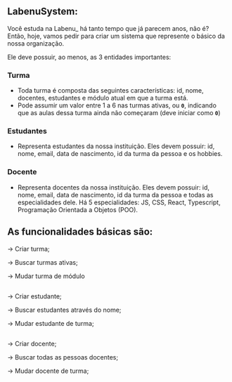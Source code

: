 ## LabenuSystem:

Você estuda na Labenu_ há tanto tempo que já parecem anos, não é? Então, hoje, vamos pedir para criar um sistema que represente o básico da nossa organização.

Ele deve possuir, ao menos, as 3 entidades importantes:

### Turma

- Toda turma é composta das seguintes características: id, nome, docentes, estudantes e módulo atual em que a turma está.
- Pode assumir um valor entre 1 a 6 nas turmas ativas, ou **`0`**, indicando que as aulas dessa turma ainda não começaram (deve iniciar como **`0`**)

### Estudantes

- Representa estudantes da nossa instituição. Eles devem possuir: id, nome, email, data de nascimento, id da turma da pessoa e os hobbies.

### Docente

- Representa docentes da nossa instituição. Eles devem possuir: id, nome, email, data de nascimento, id da turma da pessoa e todas as especialidades dele. Há 5 especialidades: JS, CSS, React, Typescript, Programação Orientada a Objetos (POO).



## As funcionalidades básicas são:

→ Criar turma;

→ Buscar turmas ativas;

→ Mudar turma de módulo

##

→ Criar estudante;

→ Buscar estudantes através do nome;

→ Mudar estudante de turma;

##

→ Criar docente;

→ Buscar todas as pessoas docentes;

→ Mudar docente de turma;
